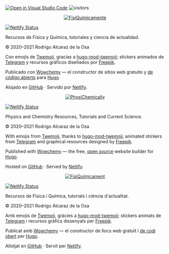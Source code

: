 [![Open in Visual Studio Code](https://open.vscode.dev/badges/open-in-vscode.svg)](https://open.vscode.dev/rodrigoalcarazdelaosa/fisiquimicamente) ![visitors](https://visitor-badge.glitch.me/badge?page_id=rodrigoalcarazdelaosa.fisiquimicamente)

<p align="center"><a href="https://fisiquimicamente.com/" target="_blank" rel="noopener"><img src="https://fisiquimicamente.com/media/logo.png" alt="FisiQuímicamente"></a></p>

[![Netlify Status](https://api.netlify.com/api/v1/badges/084c644c-1539-4d00-93bc-dc75f576de30/deploy-status)](https://app.netlify.com/sites/fisiquimicamente/deploys)

Recursos de Física y Química, tutoriales y ciencia de actualidad.

&copy; 2020&ndash;2021 Rodrigo Alcaraz de la Osa

Con emojis de <a href="https://twemoji.twitter.com" title="Twemoji">Twemoji</a>, gracias a <a href="https://github.com/jakejarvis/hugo-mod-twemoji" title="hugo-mod-twemoji">hugo-mod-twemoji</a>; stickers animados de <a href="https://telegram.org" target="_blank" rel="noopener" title="Telegram">Telegram</a> y recursos gráficos diseñados por <a href="https://www.freepik.com" title="Freepik">Freepik</a>.

Publicado con <a href="https://wowchemy.com" target="_blank" rel="noopener">Wowchemy</a> —
    el constructor de sitios web gratuito y <a href="https://github.com/wowchemy/wowchemy-hugo-modules" target="_blank" rel="noopener">
    de código abierto</a> para <a href="https://gohugo.io" target="_blank" rel="noopener">Hugo</a>.

Alojado en <a href="https://github.com/rodrigoalcarazdelaosa/fisiquimicamente" target="_blank" rel="noopener">GitHub</a> · Servido por <a href="https://www.netlify.com" target="_blank" rel="noopener">Netlify</a>.

<p align="center"><a href="https://physichemically.com/" target="_blank" rel="noopener"><img src="https://physichemically.com/media/logo-en.png" alt="PhysiChemically"></a></p>

[![Netlify Status](https://api.netlify.com/api/v1/badges/ae1fb0d7-cd8e-4f18-bbe1-d6a89b38c0af/deploy-status)](https://app.netlify.com/sites/physichemically/deploys)

Physics and Chemistry Resources, Tutorials and Current Science.

&copy; 2020&ndash;2021 Rodrigo Alcaraz de la Osa

With emojis from <a href="https://twemoji.twitter.com" title="Twemoji">Twemoji</a>, thanks to <a href="https://github.com/jakejarvis/hugo-mod-twemoji" title="hugo-mod-twemoji">hugo-mod-twemoji</a>; animated stickers from <a href="https://telegram.org" target="_blank" rel="noopener" title="Telegram">Telegram</a> and graphical resources designed by <a href="https://www.freepik.com" title="Freepik">Freepik</a>.

Published with <a href="https://wowchemy.com" target="_blank" rel="noopener">Wowchemy</a>  —
    the free, <a href="https://github.com/wowchemy/wowchemy-hugo-modules" target="_blank" rel="noopener">
    open source</a> website builder for <a href="https://gohugo.io" target="_blank" rel="noopener">Hugo</a>.

Hosted on <a href="https://github.com/rodrigoalcarazdelaosa/fisiquimicamente" target="_blank" rel="noopener">GitHub</a> · Served by <a href="https://www.netlify.com" target="_blank" rel="noopener">Netlify</a>.

<p align="center"><a href="https://fisiquimicament.com/" target="_blank" rel="noopener"><img src="https://fisiquimicament.com/media/logo-ca.png" alt="FisiQuímicament"></a></p>

[![Netlify Status](https://api.netlify.com/api/v1/badges/db0529fe-34b6-40d0-b8cf-9ff3ac279f29/deploy-status)](https://app.netlify.com/sites/fisiquimicament/deploys)

Recursos de Física i Química, tutorials i ciència d'actualitat.

&copy; 2020&ndash;2021 Rodrigo Alcaraz de la Osa

Amb emojis de <a href="https://twemoji.twitter.com" title="Twemoji">Twemoji</a>, gràcies a <a href="https://github.com/jakejarvis/hugo-mod-twemoji" title="hugo-mod-twemoji">hugo-mod-twemoji</a>; stickers animats de <a href="https://telegram.org" target="_blank" rel="noopener" title="Telegram">Telegram</a> i recursos gràfics dissenyats per <a href="https://www.freepik.com" title="Freepik">Freepik</a>.

Publicat amb <a href="https://wowchemy.com" target="_blank" rel="noopener">Wowchemy</a> —
    el constructor de llocs web gratuït i <a href="https://github.com/wowchemy/wowchemy-hugo-modules" target="_blank" rel="noopener">
    de codi obert</a> per <a href="https://gohugo.io" target="_blank" rel="noopener">Hugo</a>.

Allotjat en <a href="https://github.com/rodrigoalcarazdelaosa/fisiquimicamente" target="_blank" rel="noopener">GitHub</a> · Servit per <a href="https://www.netlify.com" target="_blank" rel="noopener">Netlify</a>.